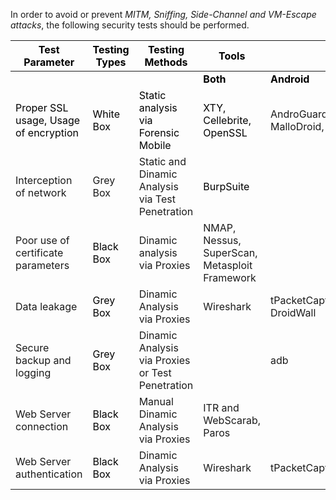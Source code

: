 
In order to avoid or prevent *MITM, Sniffing, Side-Channel and VM-Escape attacks*, the following security tests should be performed.

<table class="tg">
<thead>
  <tr>
    <th class="tg-0pky"><span style="font-weight:700;font-style:normal;text-decoration:none;color:black">Test Parameter</span></th>
    <th class="tg-0pky"><span style="font-weight:700;font-style:normal;text-decoration:none;color:black">Testing Types</span></th>
    <th class="tg-0pky"><span style="font-weight:700;font-style:normal;text-decoration:none;color:black">Testing Methods</span></th>
    <th class="tg-0pky"><span style="font-weight:700;font-style:normal;text-decoration:none;color:black">Tools</span></th>
    <th class="tg-0pky"></th>
    <th class="tg-0pky"></th>
  </tr>
</thead>
<tbody>
  <tr>
    <td class="tg-0pky"></td>
    <td class="tg-0pky"></td>
    <td class="tg-0pky"></td>
    <td class="tg-0pky"><span style="font-weight:700;font-style:normal;text-decoration:none;color:black">Both</span></td>
    <td class="tg-0pky"><span style="font-weight:700;font-style:normal;text-decoration:none;color:black">Android</span></td>
    <td class="tg-0pky"><span style="font-weight:700;font-style:normal;text-decoration:none;color:black">iOS</span></td>
  </tr>
  <tr>
    <td class="tg-0pky"><span style="font-weight:400;font-style:normal;text-decoration:none;color:black">Proper SSL usage, Usage of encryption</span></td>
    <td class="tg-0pky"><span style="font-weight:400;font-style:normal;text-decoration:none;color:black">White Box</span></td>
    <td class="tg-0pky"><span style="font-weight:400;font-style:normal;text-decoration:none;color:black">Static analysis via Forensic Mobile</span></td>
    <td class="tg-0pky"><span style="font-weight:400;font-style:normal;text-decoration:none;color:black">XTY, Cellebrite, OpenSSL</span><br></td>
    <td class="tg-0pky">AndroGuard and MalloDroid, apktool </td>
    <td class="tg-0pky"></td>
  </tr>
  <tr>
    <td class="tg-0pky">Interception of network </td>
    <td class="tg-0pky">Grey Box </td>
    <td class="tg-0pky">Static and Dinamic Analysis via Test Penetration </td>
    <td class="tg-0pky"><span style="font-weight:400;font-style:normal;text-decoration:none;color:black">BurpSuite</span></td>
    <td class="tg-0pky"></td>
    <td class="tg-0pky"></td>
  </tr>
  <tr>
    <td class="tg-0pky">Poor use of certificate parameters </td>
    <td class="tg-0pky"><span style="font-weight:400;font-style:normal;text-decoration:none;color:black">Black Box</span></td>
    <td class="tg-0pky">Dinamic analysis via Proxies </td>
    <td class="tg-0pky">NMAP, Nessus, SuperScan, Metasploit Framework </td>
    <td class="tg-0pky"></td>
    <td class="tg-0pky"></td>
  </tr>
  <tr>
    <td class="tg-0pky">Data leakage </td>
    <td class="tg-0pky"><span style="font-weight:400;font-style:normal;text-decoration:none;color:black">Grey Box</span> </td>
    <td class="tg-0pky">Dinamic Analysis via Proxies</td>
    <td class="tg-0pky">Wireshark</td>
    <td class="tg-0pky">tPacketCapturepro, DroidWall</td>
    <td class="tg-0pky"></td>
  </tr>
  <tr>
    <td class="tg-0pky">Secure backup and logging </td>
    <td class="tg-0pky"><span style="font-weight:400;font-style:normal;text-decoration:none;color:black">Grey Box</span> </td>
    <td class="tg-0pky">Dinamic Analysis via Proxies or Test Penetration </td>
    <td class="tg-0pky"></td>
    <td class="tg-0pky">adb </td>
    <td class="tg-0pky">iPhone Backup Unlocker</td>
  </tr>
  <tr>
    <td class="tg-0pky">Web Server connection </td>
    <td class="tg-0pky"><span style="font-weight:400;font-style:normal;text-decoration:none;color:black">Black Box</span></td>
    <td class="tg-0pky">Manual Dinamic Analysis via Proxies </td>
    <td class="tg-0pky">ITR and WebScarab, Paros</td>
    <td class="tg-0pky"></td>
    <td class="tg-0pky"></td>
  </tr>
  <tr>
    <td class="tg-0pky">Web Server authentication </td>
    <td class="tg-0pky"><span style="font-weight:400;font-style:normal;text-decoration:none;color:black">Black Box</span></td>
    <td class="tg-0pky">Dinamic Analysis via Proxies</td>
    <td class="tg-0pky">Wireshark </td>
    <td class="tg-0pky">tPacketCapturepro </td>
    <td class="tg-0pky"></td>
  </tr>
</tbody>
</table>
